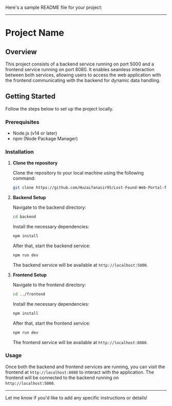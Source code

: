 Here's a sample README file for your project:

---

# Project Name

## Overview

This project consists of a backend service running on port 5000 and a frontend service running on port 8080. It enables seamless interaction between both services, allowing users to access the web application with the frontend communicating with the backend for dynamic data handling.

## Getting Started

Follow the steps below to set up the project locally.

### Prerequisites

- Node.js (v14 or later)
- npm (Node Package Manager)

### Installation

1. **Clone the repository**

   Clone the repository to your local machine using the following command:

   ```bash
   git clone https://github.com/Huzaifanasir95/Lost-Found-Web-Portal-for-University-Students.git
   ```

2. **Backend Setup**

   Navigate to the backend directory:

   ```bash
   cd backend
   ```

   Install the necessary dependencies:

   ```bash
   npm install
   ```

   After that, start the backend service:

   ```bash
   npm run dev
   ```

   The backend service will be available at `http://localhost:5000`.

3. **Frontend Setup**

   Navigate to the frontend directory:

   ```bash
   cd ../frontend
   ```

   Install the necessary dependencies:

   ```bash
   npm install
   ```

   After that, start the frontend service:

   ```bash
   npm run dev
   ```

   The frontend service will be available at `http://localhost:8080`.

### Usage

Once both the backend and frontend services are running, you can visit the frontend at `http://localhost:8080` to interact with the application. The frontend will be connected to the backend running on `http://localhost:5000`.

---

Let me know if you'd like to add any specific instructions or details!